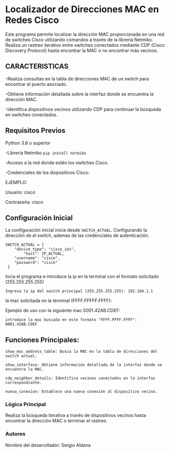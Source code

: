# Localizador de Direcciones MAC en Redes Cisco


Este programa permite localizar la dirección MAC proporcionada en una red de switches Cisco utilizando comandos a través de la librería Netmiko. Realiza un rastreo iterativo entre switches conectados mediante CDP (Cisco Discovery Protocol) hasta encontrar la MAC o no encontrar más vecinos.

## CARACTERISTICAS
-Realiza consultas en la tabla de direcciones MAC de un switch para encontrar el puerto asociado.

-Obtiene información detallada sobre la interfaz donde se encuentra la dirección MAC.

-Identifica dispositivos vecinos utilizando CDP para continuar la búsqueda en switches conectados.

## Requisitos Previos
Python 3.8 o superior

-Librería Netmiko
`pip install netmiko`

-Acceso a la red donde estén los switches Cisco.

-Credenciales de los dispositivos Cisco:

EJEMPLO:

Usuario: cisco

Contraseña: cisco

## Configuración Inicial

La configuración inicial inicia desde  `SWITCH_ACTUAL`. Configurando la dirección de el switch, ademas de las credenciales de autenticación.
    
	SWITCH_ACTUAL = {
		"device_type": "cisco_ios",
   	        "host": IP_ACTUAL,
   		"username": "cisco",
    	"password": "cisco"
     }
    
Incia el programa e introduce la ip en la terminal con el formato solicitado (255.255.255.255)

    Ingresa la ip del switch principal (255.255.255.255): 192.168.1.1

la mac solicitada en la terminal (FFFF.FFFFF.FFFF):

Ejemplo de uso con la siguiente mac 0001.42AB.CDEF: 

    introduce la mac buscada en este formato "FFFF.FFFF.FFFF": 0001.42AB.CDEF

## Funciones Principales:
```
show_mac_address_table: Busca la MAC en la tabla de direcciones del switch actual.

show_interface: Obtiene información detallada de la interfaz donde se encuentra la MAC.

cdp_neighbor_details: Identifica vecinos conectados en la interfaz correspondiente.

nueva_conexion: Establece una nueva conexión al dispositivo vecino.
```
### Lógica Principal
Realiza la búsqueda iterativa a través de dispositivos vecinos hasta encontrar la dirección MAC o terminar el rastreo.

### Autores
Nombre del desarrollador: Sergio Aldana
